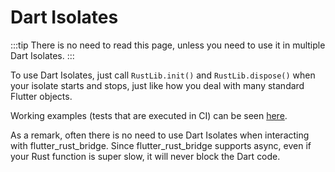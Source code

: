 # Dart Isolates

:::tip
There is no need to read this page,
unless you need to use it in multiple Dart Isolates.
:::

To use Dart Isolates, just call `RustLib.init()` and `RustLib.dispose()` when your isolate starts and stops,
just like how you deal with many standard Flutter objects.

Working examples (tests that are executed in CI) can be seen [here](https://github.com/fzyzcjy/flutter_rust_bridge/blob/master/frb_example/pure_dart/test/isolate_test.dart).

As a remark, often there is no need to use Dart Isolates when interacting with flutter_rust_bridge.
Since flutter_rust_bridge supports async, even if your Rust function is super slow, it will never block the Dart code.
